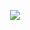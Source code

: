 <p align="center">
  <img src="https://github-profile-trophy.vercel.app/?username=ferdyrahmat&theme=onedark&no-frame=true" />
</p>
